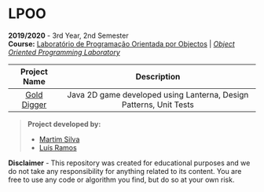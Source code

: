 # LPOO

**2019/2020** - 3rd Year, 2nd Semester\
**Course:** [Laboratório de Programação Orientada por Objectos](https://sigarra.up.pt/feup/pt/ucurr_geral.ficha_uc_view?pv_ocorrencia_id=436442) | [*Object Oriented Programming Laboratory*](https://sigarra.up.pt/feup/en/ucurr_geral.ficha_uc_view?pv_ocorrencia_id=436442)

|Project Name|Description|
|:----------:|:---------:|
|[Gold Digger](https://github.com/motapinto/gold-digger)|Java 2D game developed using Lanterna, Design Patterns, Unit Tests|

> **Project developed by:**
> - [Martim Silva](https://github.com/motapinto)
> - [Luís Ramos](https://github.com/luispramos)

**Disclaimer** - This repository was created for educational purposes and we do not take any responsibility for anything related to its content. You are free to use any code or algorithm you find, but do so at your own risk.
